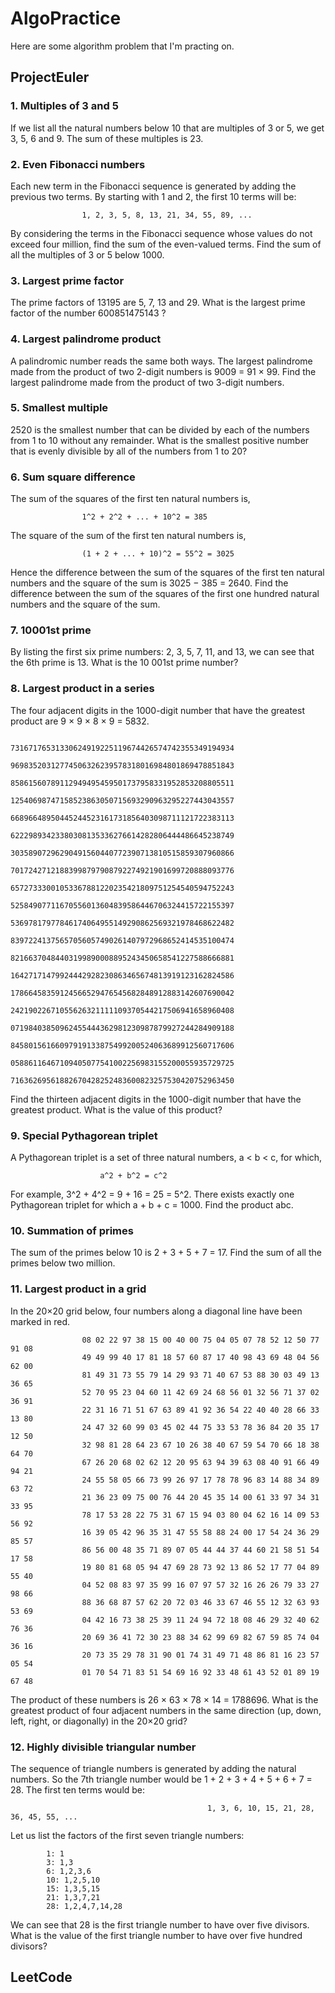 # AlgoPractice

Here are some algorithm problem that I'm practing on.

## ProjectEuler
### 1. Multiples of 3 and 5
If we list all the natural numbers below 10 that are multiples of 3 or 5, we get 3, 5, 6 and 9. The sum of these multiples is 23.
### 2. Even Fibonacci numbers
Each new term in the Fibonacci sequence is generated by adding the previous two terms. By starting with 1 and 2, the first 10 terms will be:

                    1, 2, 3, 5, 8, 13, 21, 34, 55, 89, ...
                    
By considering the terms in the Fibonacci sequence whose values do not exceed four million, find the sum of the even-valued terms.
Find the sum of all the multiples of 3 or 5 below 1000.
### 3. Largest prime factor
The prime factors of 13195 are 5, 7, 13 and 29. What is the largest prime factor of the number 600851475143 ?
### 4. Largest palindrome product
A palindromic number reads the same both ways. The largest palindrome made from the product of two 2-digit numbers is 9009 = 91 × 99.
Find the largest palindrome made from the product of two 3-digit numbers.
### 5. Smallest multiple
2520 is the smallest number that can be divided by each of the numbers from 1 to 10 without any remainder.
What is the smallest positive number that is evenly divisible by all of the numbers from 1 to 20?
### 6. Sum square difference
The sum of the squares of the first ten natural numbers is,

                    1^2 + 2^2 + ... + 10^2 = 385
The square of the sum of the first ten natural numbers is,

                    (1 + 2 + ... + 10)^2 = 55^2 = 3025
Hence the difference between the sum of the squares of the first ten natural numbers and the square of the sum is 3025 − 385 = 2640.
Find the difference between the sum of the squares of the first one hundred natural numbers and the square of the sum.
### 7. 10001st prime
By listing the first six prime numbers: 2, 3, 5, 7, 11, and 13, we can see that the 6th prime is 13.
What is the 10 001st prime number?
### 8. Largest product in a series
The four adjacent digits in the 1000-digit number that have the greatest product are 9 × 9 × 8 × 9 = 5832.

                            73167176531330624919225119674426574742355349194934
                            96983520312774506326239578318016984801869478851843
                            85861560789112949495459501737958331952853208805511
                            12540698747158523863050715693290963295227443043557
                            66896648950445244523161731856403098711121722383113
                            62229893423380308135336276614282806444486645238749
                            30358907296290491560440772390713810515859307960866
                            70172427121883998797908792274921901699720888093776
                            65727333001053367881220235421809751254540594752243
                            52584907711670556013604839586446706324415722155397
                            53697817977846174064955149290862569321978468622482
                            83972241375657056057490261407972968652414535100474
                            82166370484403199890008895243450658541227588666881
                            16427171479924442928230863465674813919123162824586
                            17866458359124566529476545682848912883142607690042
                            24219022671055626321111109370544217506941658960408
                            07198403850962455444362981230987879927244284909188
                            84580156166097919133875499200524063689912560717606
                            05886116467109405077541002256983155200055935729725
                            71636269561882670428252483600823257530420752963450
Find the thirteen adjacent digits in the 1000-digit number that have the greatest product. What is the value of this product?
### 9. Special Pythagorean triplet
A Pythagorean triplet is a set of three natural numbers, a < b < c, for which,

                        a^2 + b^2 = c^2
                        
For example, 3^2 + 4^2 = 9 + 16 = 25 = 5^2.
There exists exactly one Pythagorean triplet for which a + b + c = 1000.
Find the product abc.
### 10. Summation of primes
The sum of the primes below 10 is 2 + 3 + 5 + 7 = 17.
Find the sum of all the primes below two million.
### 11. Largest product in a grid
In the 20×20 grid below, four numbers along a diagonal line have been marked in red.

                    08 02 22 97 38 15 00 40 00 75 04 05 07 78 52 12 50 77 91 08
                    49 49 99 40 17 81 18 57 60 87 17 40 98 43 69 48 04 56 62 00
                    81 49 31 73 55 79 14 29 93 71 40 67 53 88 30 03 49 13 36 65
                    52 70 95 23 04 60 11 42 69 24 68 56 01 32 56 71 37 02 36 91
                    22 31 16 71 51 67 63 89 41 92 36 54 22 40 40 28 66 33 13 80
                    24 47 32 60 99 03 45 02 44 75 33 53 78 36 84 20 35 17 12 50
                    32 98 81 28 64 23 67 10 26 38 40 67 59 54 70 66 18 38 64 70
                    67 26 20 68 02 62 12 20 95 63 94 39 63 08 40 91 66 49 94 21
                    24 55 58 05 66 73 99 26 97 17 78 78 96 83 14 88 34 89 63 72
                    21 36 23 09 75 00 76 44 20 45 35 14 00 61 33 97 34 31 33 95
                    78 17 53 28 22 75 31 67 15 94 03 80 04 62 16 14 09 53 56 92
                    16 39 05 42 96 35 31 47 55 58 88 24 00 17 54 24 36 29 85 57
                    86 56 00 48 35 71 89 07 05 44 44 37 44 60 21 58 51 54 17 58
                    19 80 81 68 05 94 47 69 28 73 92 13 86 52 17 77 04 89 55 40
                    04 52 08 83 97 35 99 16 07 97 57 32 16 26 26 79 33 27 98 66
                    88 36 68 87 57 62 20 72 03 46 33 67 46 55 12 32 63 93 53 69
                    04 42 16 73 38 25 39 11 24 94 72 18 08 46 29 32 40 62 76 36
                    20 69 36 41 72 30 23 88 34 62 99 69 82 67 59 85 74 04 36 16
                    20 73 35 29 78 31 90 01 74 31 49 71 48 86 81 16 23 57 05 54
                    01 70 54 71 83 51 54 69 16 92 33 48 61 43 52 01 89 19 67 48
                    
The product of these numbers is 26 × 63 × 78 × 14 = 1788696.
What is the greatest product of four adjacent numbers in the same direction (up, down, left, right, or diagonally) in the 20×20 grid?
### 12. Highly divisible triangular number
The sequence of triangle numbers is generated by adding the natural numbers. So the 7th triangle number would be 1 + 2 + 3 + 4 + 5 + 6 + 7 = 28. The first ten terms would be:

                                                1, 3, 6, 10, 15, 21, 28, 36, 45, 55, ...
Let us list the factors of the first seven triangle numbers:

            1: 1
            3: 1,3
            6: 1,2,3,6
            10: 1,2,5,10
            15: 1,3,5,15
            21: 1,3,7,21
            28: 1,2,4,7,14,28
            
We can see that 28 is the first triangle number to have over five divisors.
What is the value of the first triangle number to have over five hundred divisors?

## LeetCode
